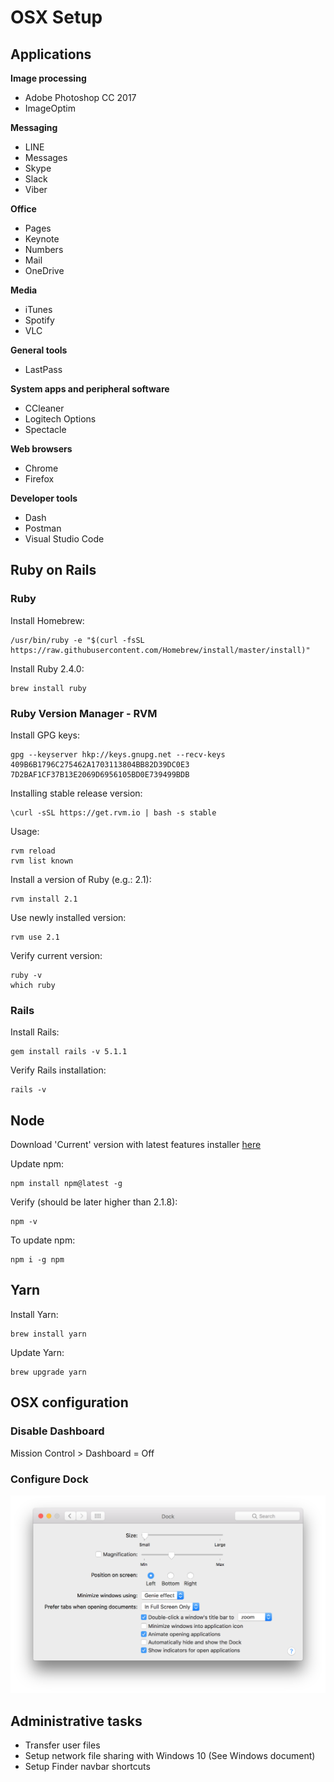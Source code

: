 # OSX Setup

## Applications

**Image processing**
- Adobe Photoshop CC 2017
- ImageOptim

**Messaging**
- LINE
- Messages
- Skype
- Slack
- Viber

**Office**
- Pages
- Keynote
- Numbers
- Mail
- OneDrive

**Media**
- iTunes
- Spotify
- VLC

**General tools**
- LastPass

**System apps and peripheral software**
- CCleaner
- Logitech Options
- Spectacle

**Web browsers**
- Chrome
- Firefox

**Developer tools**
- Dash
- Postman
- Visual Studio Code

## Ruby on Rails

### Ruby
Install Homebrew:
```
/usr/bin/ruby -e "$(curl -fsSL https://raw.githubusercontent.com/Homebrew/install/master/install)"
```

Install Ruby 2.4.0:
```
brew install ruby
```

### Ruby Version Manager - RVM
Install GPG keys:
```
gpg --keyserver hkp://keys.gnupg.net --recv-keys 409B6B1796C275462A1703113804BB82D39DC0E3 7D2BAF1CF37B13E2069D6956105BD0E739499BDB
```

Installing stable release version:
```
\curl -sSL https://get.rvm.io | bash -s stable
```

Usage:
```
rvm reload
rvm list known
```

Install a version of Ruby (e.g.: 2.1): 
```
rvm install 2.1
```

Use newly installed version:
```
rvm use 2.1
```

Verify current version:
```
ruby -v
which ruby
```

### Rails
Install Rails:
```
gem install rails -v 5.1.1
```

Verify Rails installation:
```
rails -v
```

## Node
Download 'Current' version with latest features installer [here](https://nodejs.org/en/)

Update npm:
```
npm install npm@latest -g
```

Verify (should be later higher than 2.1.8):
```
npm -v
```

To update npm:
```
npm i -g npm
```

## Yarn
Install Yarn:
```
brew install yarn
```

Update Yarn:
```
brew upgrade yarn
```

## OSX configuration

### Disable Dashboard
Mission Control > Dashboard = Off

### Configure Dock
<img src="images/settings_dock.png">

## Administrative tasks
- Transfer user files
- Setup network file sharing with Windows 10 (See Windows document)
- Setup Finder navbar shortcuts